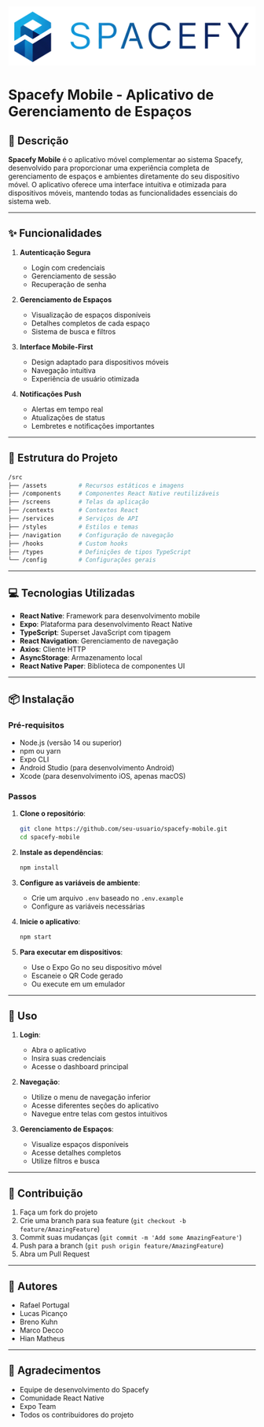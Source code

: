 ![Spacefy Logo](spacefy/assets/logo/LogoSpacefy.png)

# Spacefy Mobile - Aplicativo de Gerenciamento de Espaços

## 📱 Descrição

**Spacefy Mobile** é o aplicativo móvel complementar ao sistema Spacefy, desenvolvido para proporcionar uma experiência completa de gerenciamento de espaços e ambientes diretamente do seu dispositivo móvel. O aplicativo oferece uma interface intuitiva e otimizada para dispositivos móveis, mantendo todas as funcionalidades essenciais do sistema web.

---

## ✨ Funcionalidades

1. **Autenticação Segura**
   - Login com credenciais
   - Gerenciamento de sessão
   - Recuperação de senha

2. **Gerenciamento de Espaços**
   - Visualização de espaços disponíveis
   - Detalhes completos de cada espaço
   - Sistema de busca e filtros

3. **Interface Mobile-First**
   - Design adaptado para dispositivos móveis
   - Navegação intuitiva
   - Experiência de usuário otimizada

4. **Notificações Push**
   - Alertas em tempo real
   - Atualizações de status
   - Lembretes e notificações importantes

---

## 📁 Estrutura do Projeto

```bash
/src
├── /assets         # Recursos estáticos e imagens
├── /components     # Componentes React Native reutilizáveis
├── /screens        # Telas da aplicação
├── /contexts       # Contextos React
├── /services       # Serviços de API
├── /styles         # Estilos e temas
├── /navigation     # Configuração de navegação
├── /hooks          # Custom hooks
├── /types          # Definições de tipos TypeScript
└── /config         # Configurações gerais
```

---

## 💻 Tecnologias Utilizadas

- **React Native**: Framework para desenvolvimento mobile
- **Expo**: Plataforma para desenvolvimento React Native
- **TypeScript**: Superset JavaScript com tipagem
- **React Navigation**: Gerenciamento de navegação
- **Axios**: Cliente HTTP
- **AsyncStorage**: Armazenamento local
- **React Native Paper**: Biblioteca de componentes UI

---

## 📦 Instalação

### Pré-requisitos
- Node.js (versão 14 ou superior)
- npm ou yarn
- Expo CLI
- Android Studio (para desenvolvimento Android)
- Xcode (para desenvolvimento iOS, apenas macOS)

### Passos

1. **Clone o repositório**:
   ```bash
   git clone https://github.com/seu-usuario/spacefy-mobile.git
   cd spacefy-mobile
   ```

2. **Instale as dependências**:
   ```bash
   npm install
   ```

3. **Configure as variáveis de ambiente**:
   - Crie um arquivo `.env` baseado no `.env.example`
   - Configure as variáveis necessárias

4. **Inicie o aplicativo**:
   ```bash
   npm start
   ```

5. **Para executar em dispositivos**:
   - Use o Expo Go no seu dispositivo móvel
   - Escaneie o QR Code gerado
   - Ou execute em um emulador

---

## 📱 Uso

1. **Login**:
   - Abra o aplicativo
   - Insira suas credenciais
   - Acesse o dashboard principal

2. **Navegação**:
   - Utilize o menu de navegação inferior
   - Acesse diferentes seções do aplicativo
   - Navegue entre telas com gestos intuitivos

3. **Gerenciamento de Espaços**:
   - Visualize espaços disponíveis
   - Acesse detalhes completos
   - Utilize filtros e busca

---

## 🤝 Contribuição

1. Faça um fork do projeto
2. Crie uma branch para sua feature (`git checkout -b feature/AmazingFeature`)
3. Commit suas mudanças (`git commit -m 'Add some AmazingFeature'`)
4. Push para a branch (`git push origin feature/AmazingFeature`)
5. Abra um Pull Request

---

## 👥 Autores

- Rafael Portugal
- Lucas Picanço
- Breno Kuhn
- Marco Decco
- Hian Matheus

---

## 🙏 Agradecimentos

- Equipe de desenvolvimento do Spacefy
- Comunidade React Native
- Expo Team
- Todos os contribuidores do projeto 
